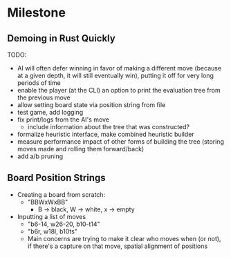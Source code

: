 # Milestone

## Demoing in Rust Quickly

TODO:

- AI will often defer winning in favor of making a different move (because at a
  given depth, it will still eventually win), putting it off for very long
  periods of time
- enable the player (at the CLI) an option to print the evaluation tree from the
  previous move
- allow setting board state via position string from file
- test game, add logging
- fix print/logs from the AI's move
  - include information about the tree that was constructed?
- formalize heuristic interface, make combined heuristic builder
- measure performance impact of other forms of building the tree (storing moves
  made and rolling them forward/back)
- add a/b pruning

## Board Position Strings

- Creating a board from scratch:
  - "BBWxWxBB"
    - B -> black, W -> white, x -> empty
- Inputting a list of moves
  - "b6-14, w26-20, b10-t14"
  - "b6r, w18l, b10ts"
  - Main concerns are trying to make it clear who moves when (or not), if
    there's a capture on that move, spatial alignment of positions
